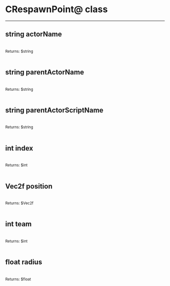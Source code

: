 # CRespawnPoint@ class

---

## string actorName

<br>
<small>Returns: $string </small>

<br>
<br>

## string parentActorName

<br>
<small>Returns: $string </small>

<br>
<br>

## string parentActorScriptName

<br>
<small>Returns: $string </small>

<br>
<br>

## int index

<br>
<small>Returns: $int </small>

<br>
<br>

## Vec2f position

<br>
<small>Returns: $Vec2f </small>

<br>
<br>

## int team

<br>
<small>Returns: $int </small>

<br>
<br>

## float radius

<br>
<small>Returns: $float </small>

<br>
<br>

